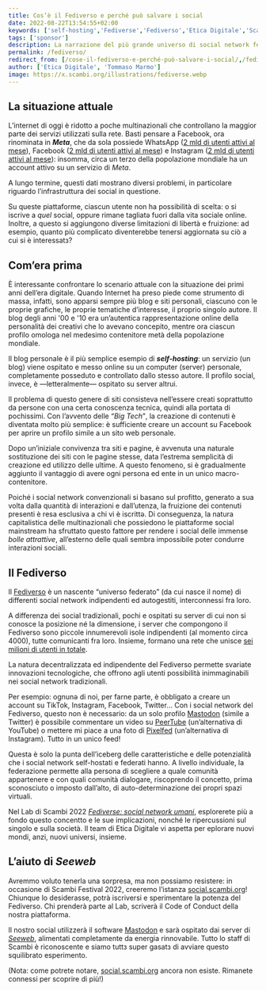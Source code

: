 ```yaml
---
title: Cos’è il Fediverso e perché può salvare i social
date: 2022-08-22T13:54:55+02:00
keywords: ['self-hosting','Fediverse','Fediverso','Etica Digitale','Scambi2022','Lab','Seeweb','Mastodon','social','Facebook','Meta','Twitter']
tags: ['sponsor']
description: La narrazione del più grande universo di social network federati al mondo e come a Scambi Festival sarà esplorato.
permalink: /fediverso/
redirect_from: [/cose-il-fediverso-e-perché-può-salvare-i-social/,/fediverse/]
author: ['Etica Digitale', 'Tommaso Marmo']
image: https://x.scambi.org/illustrations/fediverse.webp
---
```

## La situazione attuale

L’internet di oggi è ridotto a poche multinazionali che controllano la maggior parte dei servizi utilizzati sulla rete. Basti pensare a Facebook, ora rinominata in **<cite>Meta</cite>**, che da sola possiede WhatsApp ([2 mld di utenti attivi al mese](https://www.statista.com/topics/2018/whatsapp)), Facebook ([2 mld di utenti attivi al mese](https://www.statista.com/statistics/264810/number-of-monthly-active-facebook-users-worldwide/)) e Instagram ([2 mld di utenti attivi al mese](https://www.statista.com/statistics/183585/instagram-number-of-global-users/)): insomma, circa un terzo della popolazione mondiale ha un account attivo su un servizio di <cite>Meta</cite>.

A lungo termine, questi dati mostrano diversi problemi, in particolare riguardo l’infrastruttura dei social in questione.

Su queste piattaforme, ciascun utente non ha possibilità di scelta: o si iscrive a *quel* social, oppure rimane tagliatə fuori dalla vita sociale online. Inoltre, a questo si aggiungono diverse limitazioni di libertà e fruizione: ad esempio, quanto più complicato diventerebbe tenersi aggiornatə su ciò a cui si è interessatз?

## Com’era prima

È interessante confrontare lo scenario attuale con la situazione dei primi anni dell’era digitale. Quando Internet ha preso piede come strumento di massa, infatti, sono apparsi sempre più blog e siti personali, ciascuno con le proprie grafiche, le proprie tematiche d’interesse, il proprio singolo autore. Il blog degli anni '00 e '10 era un’autentica rappresentazione online della personalità dei creativi che lo avevano concepito, mentre ora ciascun profilo omologa nel medesimo contenitore metà della popolazione mondiale.

Il blog personale è il più semplice esempio di **<em lang='en'>self-hosting</em>**: un servizio (un blog) viene ospitato e messo online su un computer (server) personale, completamente posseduto e controllato dallo stesso autore. Il profilo social, invece, è —letteralmente— ospitato su server altrui.

Il problema di questo genere di siti consisteva nell’essere creati soprattutto da persone con una certa conoscenza tecnica, quindi alla portata di pochissimi. Con l’avvento delle <q><em lang='en'>Big Tech</em></q>, la creazione di contenuti è diventata molto più semplice: è sufficiente creare un account su Facebook per aprire un profilo simile a un sito web personale.

Dopo un’iniziale convivenza tra siti e pagine, è avvenuta una naturale sostituzione dei siti con le pagine stesse, data l’estrema semplicità di creazione ed utilizzo delle ultime. A questo fenomeno, si è gradualmente aggiunto il vantaggio di avere ogni persona ed ente in un unico macro-contenitore.

Poiché i social network convenzionali si basano sul profitto, generato a sua volta dalla quantità di interazioni e dall’utenza, la fruizione dei contenuti presenti è resa esclusiva a chi vi è iscrittə. Di conseguenza, la natura capitalistica delle multinazionali che possiedono le piattaforme social mainstream ha sfruttato questo fattore per rendere i social delle immense *bolle attrattive*, all’esterno delle quali sembra impossibile poter condurre interazioni sociali.

## Il Fediverso

Il [Fediverso](https://it.wikipedia.org/wiki/Fediverso 'Fediverso su Wikipedia') è un nascente “universo federato” (da cui nasce il nome) di differenti social network indipendenti ed autogestiti, interconnessi fra loro.

A differenza dei social tradizionali, pochi e ospitati su server di cui non si conosce la posizione né la dimensione, i server che compongono il Fediverso sono piccole innumerevoli isole indipendenti (al momento circa 4000), tutte comunicanti fra loro. Insieme, formano una rete che unisce [sei milioni di utenti in totale](https://the-federation.info 'The Federation — info about the Fediverse').

La natura decentralizzata ed indipendente del Fediverso permette svariate innovazioni tecnologiche, che offrono agli utenti possibilità inimmaginabili nei social network tradizionali.

Per esempio: ognunə di noi, per farne parte, è obbligato a creare un account su TikTok, Instagram, Facebook, Twitter… Con i social network del Fediverso, questo non è necessario: da un solo profilo [Mastodon](https://joinmastodon.org) (simile a Twitter) è possibile commentare un video su [PeerTube](https://joinpeertube.org) (un’alternativa di YouTube) o mettere mi piace a una foto di [Pixelfed](https://pixelfed.org) (un’alternativa di Instagram). Tutto in un unico feed!

Questa è solo la punta dell’iceberg delle caratteristiche e delle potenzialità che i social network self-hostati e federati hanno. A livello individuale, la federazione permette alla persona di scegliere a quale comunità appartenere e con quali comunità dialogare, riscoprendo il concetto, prima sconosciuto o imposto dall’alto, di auto-determinazione dei propri spazi virtuali.

Nel Lab di Scambi 2022 [<cite>Fediverse: social network umani</cite>](https://scambi.org/2022/lab/7), esplorerete più a fondo questo concentto e le sue implicazioni, nonché le ripercussioni sul singolo e sulla società. Il team di Etica Digitale vi aspetta per eplorare nuovi mondi, anzi, nuovi universi, insieme.


## L’aiuto di *Seeweb*

Avremmo voluto tenerla una sorpresa, ma non possiamo resistere: in occasione di Scambi Festival 2022, creeremo l’istanza [social.scambi.org](http://social.scambi.org)! Chiunque lo desiderasse, potrà iscriversi e sperimentare la potenza del Fediverso. Chi prenderà parte al Lab, scriverà il Code of Conduct della nostra piattaforma.

Il nostro social utilizzerà il software [Mastodon](https://github.com/mastodon/mastodon) e sarà ospitato dai server di [*Seeweb*](https://seeweb.it), alimentati completamente da energia rinnovabile. Tutto lo staff di Scambi è riconoscente e siamo tuttз super gasatз di avviare questo squilibrato esperimento.

(Nota: come potrete notare, [social.scambi.org](http://social.scambi.org) ancora non esiste. Rimanete connessi per scoprire di più!)

